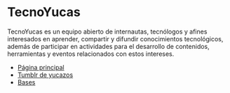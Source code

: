 # TecnoYucas #

TecnoYucas es un equipo abierto de internautas, tecnólogos y afines interesados en aprender, compartir y difundir conocimientos tecnológicos, además de participar en actividades para el desarrollo de contenidos, herramientas y eventos relacionados con estos intereses.

* [Página principal](http://tecnoyucas.org/)
* [Tumblr de yucazos](http://yucazos.tumblr.com/)
* [Bases](http://tecnoyucas.tumblr.com/post/9470070489/bases-de-tecnoyucas)
